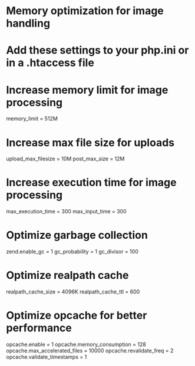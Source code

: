 # Memory optimization for image handling
# Add these settings to your php.ini or in a .htaccess file

# Increase memory limit for image processing
memory_limit = 512M

# Increase max file size for uploads
upload_max_filesize = 10M
post_max_size = 12M

# Increase execution time for image processing
max_execution_time = 300
max_input_time = 300

# Optimize garbage collection
zend.enable_gc = 1
gc_probability = 1
gc_divisor = 100

# Optimize realpath cache
realpath_cache_size = 4096K
realpath_cache_ttl = 600

# Optimize opcache for better performance
opcache.enable = 1
opcache.memory_consumption = 128
opcache.max_accelerated_files = 10000
opcache.revalidate_freq = 2
opcache.validate_timestamps = 1
